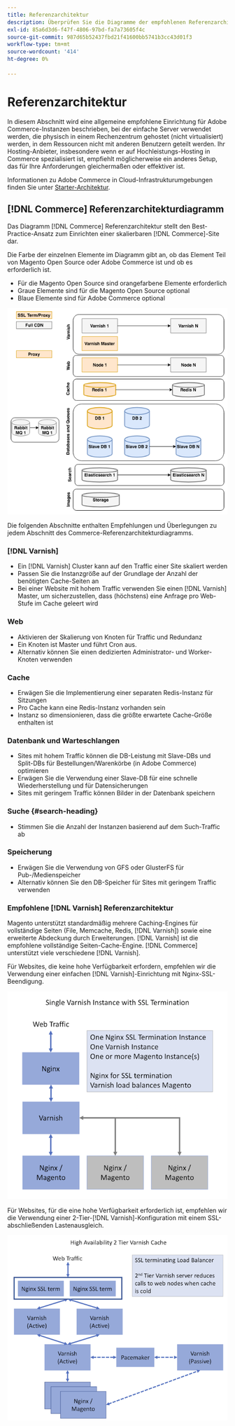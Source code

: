 ```yaml
---
title: Referenzarchitektur
description: Überprüfen Sie die Diagramme der empfohlenen Referenzarchitektur für Adobe Commerce-Bereitstellungen.
exl-id: 85a6d3d6-f47f-4806-97bd-fa7a73605f4c
source-git-commit: 987d65b52437fbd21f41600bb5741b3cc43d01f3
workflow-type: tm+mt
source-wordcount: '414'
ht-degree: 0%

---
```


# Referenzarchitektur

In diesem Abschnitt wird eine allgemeine empfohlene Einrichtung für Adobe Commerce-Instanzen beschrieben, bei der einfache Server verwendet werden, die physisch in einem Rechenzentrum gehostet (nicht virtualisiert) werden, in dem Ressourcen nicht mit anderen Benutzern geteilt werden. Ihr Hosting-Anbieter, insbesondere wenn er auf Hochleistungs-Hosting in Commerce spezialisiert ist, empfiehlt möglicherweise ein anderes Setup, das für Ihre Anforderungen gleichermaßen oder effektiver ist.

Informationen zu Adobe Commerce in Cloud-Infrastrukturumgebungen finden Sie unter [Starter-Architektur](https://experienceleague.adobe.com/en/docs/commerce-cloud-service/user-guide/architecture/starter-architecture).

## [!DNL Commerce] Referenzarchitekturdiagramm

Das Diagramm [!DNL Commerce] Referenzarchitektur stellt den Best-Practice-Ansatz zum Einrichten einer skalierbaren [!DNL Commerce]-Site dar.

Die Farbe der einzelnen Elemente im Diagramm gibt an, ob das Element Teil von Magento Open Source oder Adobe Commerce ist und ob es erforderlich ist.

* Für die Magento Open Source sind orangefarbene Elemente erforderlich
* Graue Elemente sind für die Magento Open Source optional
* Blaue Elemente sind für Adobe Commerce optional

![Commerce-Referenzarchitekturdiagramm](../assets/performance/images/ref-architecture-2.3.png)

Die folgenden Abschnitte enthalten Empfehlungen und Überlegungen zu jedem Abschnitt des Commerce-Referenzarchitekturdiagramms.

### [!DNL Varnish]

* Ein [!DNL Varnish] Cluster kann auf den Traffic einer Site skaliert werden
* Passen Sie die Instanzgröße auf der Grundlage der Anzahl der benötigten Cache-Seiten an
* Bei einer Website mit hohem Traffic verwenden Sie einen [!DNL Varnish] Master, um sicherzustellen, dass (höchstens) eine Anfrage pro Web-Stufe im Cache geleert wird

### Web

* Aktivieren der Skalierung von Knoten für Traffic und Redundanz
* Ein Knoten ist Master und führt Cron aus.
* Alternativ können Sie einen dedizierten Administrator- und Worker-Knoten verwenden

### Cache

* Erwägen Sie die Implementierung einer separaten Redis-Instanz für Sitzungen
* Pro Cache kann eine Redis-Instanz vorhanden sein
* Instanz so dimensionieren, dass die größte erwartete Cache-Größe enthalten ist

### Datenbank und Warteschlangen

* Sites mit hohem Traffic können die DB-Leistung mit Slave-DBs und Split-DBs für Bestellungen/Warenkörbe (in Adobe Commerce) optimieren
* Erwägen Sie die Verwendung einer Slave-DB für eine schnelle Wiederherstellung und für Datensicherungen
* Sites mit geringem Traffic können Bilder in der Datenbank speichern

### Suche {#search-heading}

* Stimmen Sie die Anzahl der Instanzen basierend auf dem Such-Traffic ab

### Speicherung

* Erwägen Sie die Verwendung von GFS oder GlusterFS für Pub-/Medienspeicher
* Alternativ können Sie den DB-Speicher für Sites mit geringem Traffic verwenden

### Empfohlene [!DNL Varnish] Referenzarchitektur

Magento unterstützt standardmäßig mehrere Caching-Engines für vollständige Seiten (File, Memcache, Redis, [!DNL Varnish]) sowie eine erweiterte Abdeckung durch Erweiterungen. [!DNL Varnish] ist die empfohlene vollständige Seiten-Cache-Engine.  [!DNL Commerce] unterstützt viele verschiedene [!DNL Varnish].

Für Websites, die keine hohe Verfügbarkeit erfordern, empfehlen wir die Verwendung einer einfachen [!DNL Varnish]-Einrichtung mit Nginx-SSL-Beendigung.

![Einfache [!DNL Varnish] mit SSL-Beendigung](../assets/performance/images/single-varnish-with-ssl-termination.png)

Für Websites, für die eine hohe Verfügbarkeit erforderlich ist, empfehlen wir die Verwendung einer 2-Tier-[!DNL Varnish]-Konfiguration mit einem SSL-abschließenden Lastenausgleich.

![Zweistufige [!DNL Varnish]-Konfiguration mit hoher Verfügbarkeit und SSL-Abschluss des Lastenausgleichs](../assets/performance/images/ha-2-tier-varnish-with-ssl-term-load-balancer.png)
